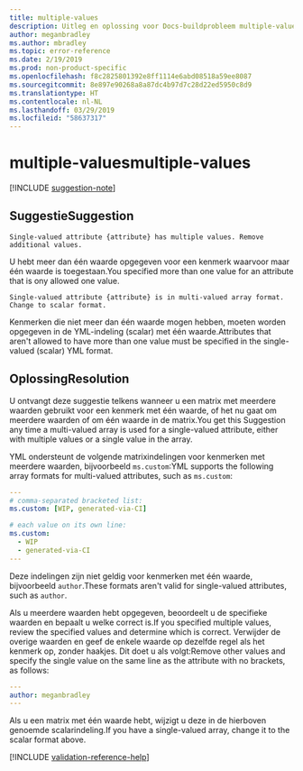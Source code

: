 ```yaml
---
title: multiple-values
description: Uitleg en oplossing voor Docs-buildprobleem multiple-values
author: meganbradley
ms.author: mbradley
ms.topic: error-reference
ms.date: 2/19/2019
ms.prod: non-product-specific
ms.openlocfilehash: f8c2825801392e8ff1114e6abd08518a59ee8087
ms.sourcegitcommit: 8e897e90268a8a87dc4b97d7c28d22ed5950c8d9
ms.translationtype: HT
ms.contentlocale: nl-NL
ms.lasthandoff: 03/29/2019
ms.locfileid: "58637317"
---
```

# <a name="multiple-values"></a><span data-ttu-id="b5798-103">multiple-values</span><span class="sxs-lookup"><span data-stu-id="b5798-103">multiple-values</span></span>

[!INCLUDE [suggestion-note](includes/suggestion-note.md)]

## <a name="suggestion"></a><span data-ttu-id="b5798-104">Suggestie</span><span class="sxs-lookup"><span data-stu-id="b5798-104">Suggestion</span></span>

`Single-valued attribute {attribute} has multiple values. Remove additional values.`

<span data-ttu-id="b5798-105">U hebt meer dan één waarde opgegeven voor een kenmerk waarvoor maar één waarde is toegestaan.</span><span class="sxs-lookup"><span data-stu-id="b5798-105">You specified more than one value for an attribute that is ony allowed one value.</span></span>

`Single-valued attribute {attribute} is in multi-valued array format. Change to scalar format.`

<span data-ttu-id="b5798-106">Kenmerken die niet meer dan één waarde mogen hebben, moeten worden opgegeven in de YML-indeling (scalar) met één waarde.</span><span class="sxs-lookup"><span data-stu-id="b5798-106">Attributes that aren't allowed to have more than one value must be specified in the single-valued (scalar) YML format.</span></span>

## <a name="resolution"></a><span data-ttu-id="b5798-107">Oplossing</span><span class="sxs-lookup"><span data-stu-id="b5798-107">Resolution</span></span>

<span data-ttu-id="b5798-108">U ontvangt deze suggestie telkens wanneer u een matrix met meerdere waarden gebruikt voor een kenmerk met één waarde, of het nu gaat om meerdere waarden of om één waarde in de matrix.</span><span class="sxs-lookup"><span data-stu-id="b5798-108">You get this Suggestion any time a multi-valued array is used for a single-valued attribute, either with multiple values or a single value in the array.</span></span>

<span data-ttu-id="b5798-109">YML ondersteunt de volgende matrixindelingen voor kenmerken met meerdere waarden, bijvoorbeeld `ms.custom`:</span><span class="sxs-lookup"><span data-stu-id="b5798-109">YML supports the following array formats for multi-valued attributes, such as `ms.custom`:</span></span>

```yml
---
# comma-separated bracketed list:
ms.custom: [WIP, generated-via-CI]

# each value on its own line:
ms.custom:
  - WIP
  - generated-via-CI
---
```

<span data-ttu-id="b5798-110">Deze indelingen zijn niet geldig voor kenmerken met één waarde, bijvoorbeeld `author`.</span><span class="sxs-lookup"><span data-stu-id="b5798-110">These formats aren't valid for single-valued attributes, such as `author`.</span></span>

<span data-ttu-id="b5798-111">Als u meerdere waarden hebt opgegeven, beoordeelt u de specifieke waarden en bepaalt u welke correct is.</span><span class="sxs-lookup"><span data-stu-id="b5798-111">If you specified multiple values, review the specified values and determine which is correct.</span></span> <span data-ttu-id="b5798-112">Verwijder de overige waarden en geef de enkele waarde op dezelfde regel als het kenmerk op, zonder haakjes. Dit doet u als volgt:</span><span class="sxs-lookup"><span data-stu-id="b5798-112">Remove other values and specify the single value on the same line as the attribute with no brackets, as follows:</span></span>

```yml
---
author: meganbradley
---
```

<span data-ttu-id="b5798-113">Als u een matrix met één waarde hebt, wijzigt u deze in de hierboven genoemde scalarindeling.</span><span class="sxs-lookup"><span data-stu-id="b5798-113">If you have a single-valued array, change it to the scalar format above.</span></span>

<!--make sure to add this file to your includes folder and verify the path-->
[!INCLUDE [validation-reference-help](includes/validation-reference-help.md)]
